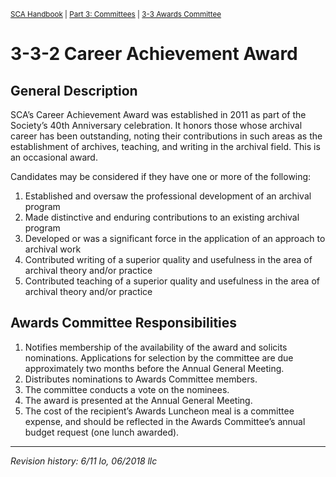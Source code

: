 <sup>[SCA Handbook](/sca-handbook/index.html) | [Part 3: Committees](../03_committees/index.html) | [3-3 Awards Committee](../03-03_awards.html)</sup> 

# 3-3-2 Career Achievement Award

## General Description

SCA’s Career Achievement Award was established in 2011 as part of the Society’s 40th Anniversary celebration. It honors those whose archival career has been outstanding, noting their contributions in such areas as the establishment of archives, teaching, and writing in the archival field. This is an occasional award.

Candidates may be considered if they have one or more of the following:

1. Established and oversaw the professional development of an archival program
2. Made distinctive and enduring contributions to an existing archival program
3. Developed or was a significant force in the application of an approach to archival work
4. Contributed writing of a superior quality and usefulness in the area of archival theory and/or practice
5. Contributed teaching of a superior quality and usefulness in the area of archival theory and/or practice

## Awards Committee Responsibilities

1. Notifies membership of the availability of the award and solicits nominations. Applications for selection by the committee are due approximately two months before the Annual General Meeting.
2. Distributes nominations to Awards Committee members.
3. The committee conducts a vote on the nominees.
4. The award is presented at the Annual General Meeting.
5. The cost of the recipient’s Awards Luncheon meal is a committee expense, and should be reflected in the Awards Committee’s annual budget request (one lunch awarded).

***

_Revision history: 6/11 lo, 06/2018 llc_

